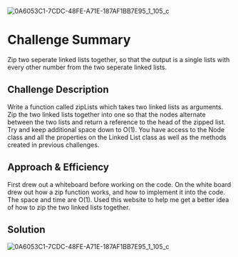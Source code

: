 ![0A6053C1-7CDC-48FE-A71E-187AF1BB7E95_1_105_c](https://user-images.githubusercontent.com/65562053/113324173-a76eb980-92cb-11eb-9721-9e90cfaa57c7.jpeg)
# Challenge Summary
<!-- Short summary or background information -->
Zip two seperate linked lists together, so that the output is a single lists with every other number from the two seperate linked lists.

## Challenge Description
<!-- Description of the challenge -->
Write a function called zipLists which takes two linked lists as arguments. Zip the two linked lists together into one so that the nodes alternate between the two lists and return a reference to the head of the zipped list. Try and keep additional space down to O(1). You have access to the Node class and all the properties on the Linked List class as well as the methods created in previous challenges.

## Approach & Efficiency
<!-- What approach did you take? Why? What is the Big O space/time for this approach? -->
First drew out a whiteboard before working on the code. On the white board drew out how a zip function works, and how to implement it into the code. The space and time are O(1). Used this website to help me get a better idea of how to zip the two linked lists together.

## Solution
<!-- Embedded whiteboard image -->
![0A6053C1-7CDC-48FE-A71E-187AF1BB7E95_1_105_c](https://user-images.githubusercontent.com/65562053/113324173-a76eb980-92cb-11eb-9721-9e90cfaa57c7.jpeg)
